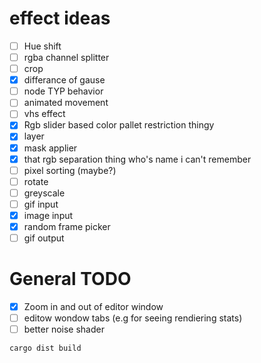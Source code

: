 # effect ideas

- [ ]  Hue shift
- [ ]  rgba channel splitter
- [ ]  crop
- [X]  differance of gause
- [ ]  node TYP behavior
- [ ]  animated movement
- [ ]  vhs effect
- [X]  Rgb slider based color pallet restriction thingy
- [X]  layer
- [X]  mask applier
- [X]  that rgb separation thing who's name i can't remember
- [ ]  pixel sorting (maybe?)
- [ ]  rotate
- [ ]  greyscale
- [ ]  gif input
- [X]  image input
- [X]  random frame picker
- [ ]  gif output

# General TODO

* [X]  Zoom in and out of editor window
* [ ]  editow wondow tabs (e.g for seeing rendiering stats)
* [ ]  better noise shader

`cargo dist build`

